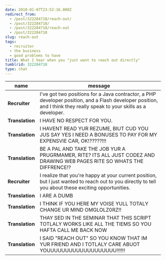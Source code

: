 ```yaml
---
date: 2010-01-07T23:52:16.000Z
redirect_from:
  - /post/322284718/reach-out/
  - /post/322284718/
  - /post/322284718/reach-out
  - /post/322284718
slug: reach-out
tags:
  - recruiter
  - the business
  - good problems to have
title: What I hear when you "just want to reach out directly"
tumblrid: 322284718
type: chat
---
```

|name|message|
|-----|-----|
| **Recruiter** | I've got two positions for a Java contractor, a PHP developer position, and a Flash developer position, and I think they really speak to your skills as a developer. |
| **Translation** | I HAVE NO RESPECT FOR YOU. |
| **Translation** | I HAVENT READ YUR REZUME, BIUT CUD YOU JUS SAY YES I NEED A BONUSES TO PAY FOR MY EXPENSVIE CAR, OK!?????!!! |
| **Translation** | BE A PAL AND TAKE THE JOB YUR A PRUGRMAMER, RITE? ITS ALL JUST CODEZ AND DRAWING WEB PAGES RITE SO WHATS THE DIFFRENCE!? |
| **Recruiter** | I realize that you're happy at your current position, but I just wanted to reach out to you directly to tell you about these exciting opportunities. |
| **Translation** | I ARE A DUMB |
| **Translation** | I THINK IF YOU HERE MY VOISE YULL TOTALY CHANGE UR MIND OMGLOLZ0RZ!! |
| **Translation** | THAY SED IN THE SEMINAR THAT THIS SCRIPT TOTLALY WORKS LIKE ALL THE TIEMS SO YOU HAFTA CALL ME BACK NOW |
| **Translation** | I SAID "REACH OUT" SO YOU KNOW THAT IM YUR FRIEND AND I TOTLALY CARE ABUOT YOUUUUUUUUUUUUUUUUUUU!!!!!! |
